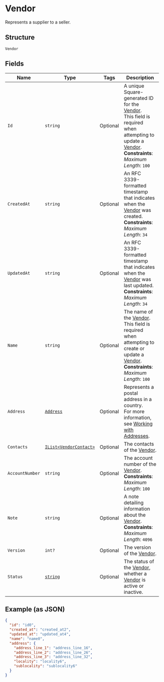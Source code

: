 
# Vendor

Represents a supplier to a seller.

## Structure

`Vendor`

## Fields

| Name | Type | Tags | Description |
|  --- | --- | --- | --- |
| `Id` | `string` | Optional | A unique Square-generated ID for the [Vendor](entity:Vendor).<br>This field is required when attempting to update a [Vendor](entity:Vendor).<br>**Constraints**: *Maximum Length*: `100` |
| `CreatedAt` | `string` | Optional | An RFC 3339-formatted timestamp that indicates when the<br>[Vendor](entity:Vendor) was created.<br>**Constraints**: *Maximum Length*: `34` |
| `UpdatedAt` | `string` | Optional | An RFC 3339-formatted timestamp that indicates when the<br>[Vendor](entity:Vendor) was last updated.<br>**Constraints**: *Maximum Length*: `34` |
| `Name` | `string` | Optional | The name of the [Vendor](entity:Vendor).<br>This field is required when attempting to create or update a [Vendor](entity:Vendor).<br>**Constraints**: *Maximum Length*: `100` |
| `Address` | [`Address`](../../doc/models/address.md) | Optional | Represents a postal address in a country.<br>For more information, see [Working with Addresses](https://developer.squareup.com/docs/build-basics/working-with-addresses). |
| `Contacts` | [`IList<VendorContact>`](../../doc/models/vendor-contact.md) | Optional | The contacts of the [Vendor](entity:Vendor). |
| `AccountNumber` | `string` | Optional | The account number of the [Vendor](entity:Vendor).<br>**Constraints**: *Maximum Length*: `100` |
| `Note` | `string` | Optional | A note detailing information about the [Vendor](entity:Vendor).<br>**Constraints**: *Maximum Length*: `4096` |
| `Version` | `int?` | Optional | The version of the [Vendor](entity:Vendor). |
| `Status` | [`string`](../../doc/models/vendor-status.md) | Optional | The status of the [Vendor](../../doc/models/vendor.md),<br>whether a [Vendor](../../doc/models/vendor.md) is active or inactive. |

## Example (as JSON)

```json
{
  "id": "id0",
  "created_at": "created_at2",
  "updated_at": "updated_at4",
  "name": "name0",
  "address": {
    "address_line_1": "address_line_16",
    "address_line_2": "address_line_26",
    "address_line_3": "address_line_32",
    "locality": "locality6",
    "sublocality": "sublocality6"
  }
}
```

